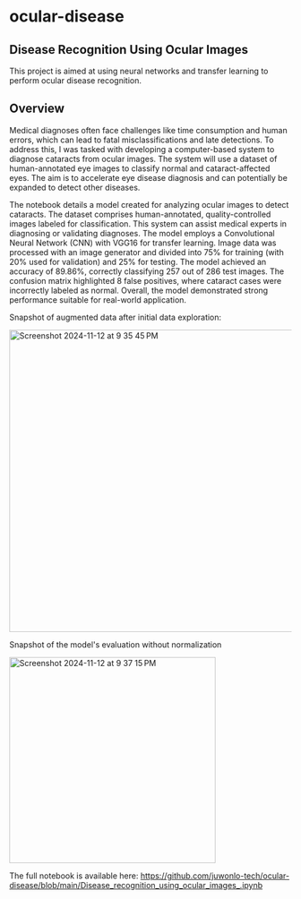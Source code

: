# ocular-disease
## Disease Recognition Using Ocular Images 
This project is aimed at using neural networks and transfer learning to perform ocular disease recognition.


## Overview
Medical diagnoses often face challenges like time consumption and human errors, which can lead to fatal misclassifications and late detections. To address this, I was tasked with developing a computer-based system to diagnose cataracts from ocular images. The system will use a dataset of human-annotated eye images to classify normal and cataract-affected eyes. The aim is to accelerate eye disease diagnosis and can potentially be expanded to detect other diseases.

The notebook details a model created for analyzing ocular images to detect cataracts. The dataset comprises human-annotated, quality-controlled images labeled for classification. This system can assist medical experts in diagnosing or validating diagnoses. The model employs a Convolutional Neural Network (CNN) with VGG16 for transfer learning. Image data was processed with an image generator and divided into 75% for training (with 20% used for validation) and 25% for testing. The model achieved an accuracy of 89.86%, correctly classifying 257 out of 286 test images. The confusion matrix highlighted 8 false positives, where cataract cases were incorrectly labeled as normal. Overall, the model demonstrated strong performance suitable for real-world application.


Snapshot of augmented data after initial data exploration: 

<img width="540" alt="Screenshot 2024-11-12 at 9 35 45 PM" src="https://github.com/user-attachments/assets/b21ba50c-3848-463a-b923-df3a09643ea2">


Snapshot of the model's evaluation without normalization 

<img width="368" alt="Screenshot 2024-11-12 at 9 37 15 PM" src="https://github.com/user-attachments/assets/7fd8fb76-881a-46e8-831d-74fdab6e142b">

The full notebook is available here: https://github.com/juwonlo-tech/ocular-disease/blob/main/Disease_recognition_using_ocular_images_.ipynb




